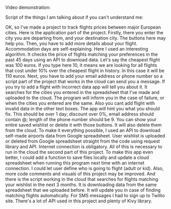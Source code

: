 Video demonstration:


Script of the things I am talking about if you can't understand me:

OK, so I've made a project to track flights prices between major European cities.
Here is the application part of the project.
Firstly, there you enter the city you are departing from, and your destination city. The buttons here may help you.
Then, you have to add more details about your flight. Accommodation days are self-explaining.
Here I used an interesting algorithm. It checks the price of flights matching your preferences in the past 45 days using an API to download data. Let's say the cheapest flight was 100 euros. If you type here 10, it means we are looking for all flights that cost under 10% over the cheapest flight in history. In this case it will be 110 euros.
Next, you have to add your email address or phone number so a script part of the project that works in the cloud can send you a message.
If you try to add a flight with incorrect data app will tell you about it.
It searches for the cities you entered in the spreadsheet that I've made and uploaded to the cloud. The program will inform you in the case of failure, or when the cities you entered are the same.
Also you cant add flight with invalid data in the other text boxes. The app will hint you what you should fix. This should be over 1 day; discount over 0%, email address should contain @; length of the phone number should be 9.
You can show your entire saved wishlist or delete it with those buttons. It will also delete them from the cloud.
To make it everything possible, I used an API to download self-made airports data from Google spreadsheet.
User wishlist is uploaded or deleted from Google spreadsheet straight from the code using request library and API. Internet connection is obligatory.
All of this is necessary to run in the cloud the second part of this project.
To make this app even better, I could add a function to save files locally and update a cloud spreadsheet when running this program next time with an internet connection.
I could let user define who is going to flight (adult or kid).
Also, more code comments and visuals of this project may be improved.
And there is the script working in the cloud that searches for flights matching your wishlist in the next 3 months.
It is downloading data from the same spreadsheet that we uploaded before.
It will update you in case of finding matching flights automatically. For SMS messages I had to sign up to Twillio site.
There's a lot of API used in this project and plenty of Kivy library.
